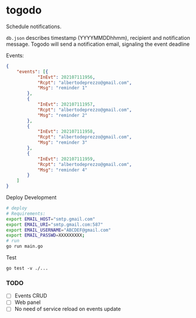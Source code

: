 # togodo

Schedule notifications.

```db.json``` describes timestamp (YYYYMMDDhhmm), recipient and notification message.
Togodo will send a notification email, signaling the event deadline

Events:
```json
{
    "events": [{
            "InEvt": 202107111956,
            "Rcpt": "albertodeprezzo@gmail.com",
            "Msg": "reminder 1"
        },
        {
            "InEvt": 202107111957,
            "Rcpt": "albertodeprezzo@gmail.com",
            "Msg": "reminder 2"
        },
        {
            "InEvt": 202107111958,
            "Rcpt": "albertodeprezzo@gmail.com",
            "Msg": "reminder 3"
        },
        {
            "InEvt": 202107111959,
            "Rcpt": "albertodeprezzo@gmail.com",
            "Msg": "reminder 4"
        }
    ]
}
```

Deploy Development 

```bash
# deploy
# Requirements:
export EMAIL_HOST="smtp.gmail.com"
export EMAIL_URI="smtp.gmail.com:587"
export EMAIL_USERNAME="ABCDEF@gmail.com"
export EMAIL_PASSWD=XXXXXXXXX;
# run 
go run main.go


```

Test
```golang
go test -v ./...
```



### TODO
- [ ] Events CRUD
- [ ] Web panel
- [ ] No need of service reload on events update